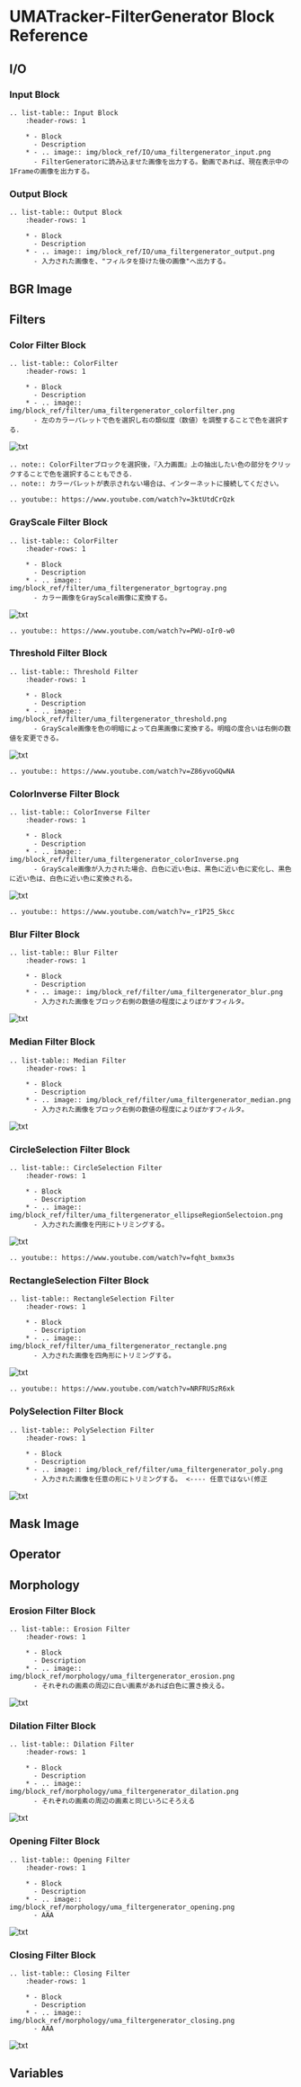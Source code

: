 # UMATracker-FilterGenerator Block Reference

## I/O

### Input Block

```eval_rst
.. list-table:: Input Block
    :header-rows: 1

    * - Block
      - Description
    * - .. image:: img/block_ref/IO/uma_filtergenerator_input.png
      - FilterGeneratorに読み込ませた画像を出力する。動画であれば、現在表示中の1Frameの画像を出力する。
```

### Output Block

```eval_rst
.. list-table:: Output Block
    :header-rows: 1

    * - Block
      - Description
    * - .. image:: img/block_ref/IO/uma_filtergenerator_output.png
      - 入力された画像を、"フィルタを掛けた後の画像"へ出力する。
```


## BGR Image

## Filters
### Color Filter Block

```eval_rst
.. list-table:: ColorFilter
    :header-rows: 1

    * - Block
      - Description
    * - .. image:: img/block_ref/filter/uma_filtergenerator_colorfilter.png
      - 左のカラーパレットで色を選択し右の類似度（数値）を調整することで色を選択する．
```
![txt](img/block_ref/filter/uma_filtergenerator_colorfilterio.png)

```eval_rst
.. note:: ColorFilterブロックを選択後，『入力画面』上の抽出したい色の部分をクリックすることで色を選択することもできる．
.. note:: カラーパレットが表示されない場合は、インターネットに接続してください。
```

```eval_rst
.. youtube:: https://www.youtube.com/watch?v=3ktUtdCrQzk
```
### GrayScale Filter Block

```eval_rst
.. list-table:: ColorFilter
    :header-rows: 1

    * - Block
      - Description
	* - .. image:: img/block_ref/filter/uma_filtergenerator_bgrtogray.png
	  - カラー画像をGrayScale画像に変換する。

```
![txt](img/block_ref/filter/uma_filtergenerator_grayscaleio.png)

```eval_rst
.. youtube:: https://www.youtube.com/watch?v=PWU-oIr0-w0
```

### Threshold Filter Block

```eval_rst
.. list-table:: Threshold Filter
    :header-rows: 1

    * - Block
      - Description
	* - .. image:: img/block_ref/filter/uma_filtergenerator_threshold.png
	  - GrayScale画像を色の明暗によって白黒画像に変換する。明暗の度合いは右側の数値を変更できる。

```
![txt](img/block_ref/filter/uma_filtergenerator_thresholdio.png)
```eval_rst
.. youtube:: https://www.youtube.com/watch?v=Z86yvoGQwNA
```

### ColorInverse Filter Block

```eval_rst
.. list-table:: ColorInverse Filter
    :header-rows: 1

    * - Block
      - Description
	* - .. image:: img/block_ref/filter/uma_filtergenerator_colorInverse.png
	  - GrayScale画像が入力された場合、白色に近い色は、黒色に近い色に変化し、黒色に近い色は、白色に近い色に変換される。
```
![txt](img/block_ref/filter/uma_filtergenerator_colorinverseio.png)
```eval_rst
.. youtube:: https://www.youtube.com/watch?v=_r1P25_Skcc
```


### Blur Filter Block

```eval_rst
.. list-table:: Blur Filter
    :header-rows: 1

    * - Block
      - Description
	* - .. image:: img/block_ref/filter/uma_filtergenerator_blur.png
	  - 入力された画像をブロック右側の数値の程度によりぼかすフィルタ。

```
![txt](img/block_ref/filter/uma_filtergenerator_blurio.png)


### Median Filter Block

```eval_rst
.. list-table:: Median Filter
    :header-rows: 1

    * - Block
      - Description
	* - .. image:: img/block_ref/filter/uma_filtergenerator_median.png
	  - 入力された画像をブロック右側の数値の程度によりぼかすフィルタ。

```
![txt](img/block_ref/filter/uma_filtergenerator_medianio.png)


### CircleSelection Filter Block

```eval_rst
.. list-table:: CircleSelection Filter
    :header-rows: 1

    * - Block
      - Description
	* - .. image:: img/block_ref/filter/uma_filtergenerator_ellipseRegionSelectoion.png
      - 入力された画像を円形にトリミングする。

```
![txt](img/block_ref/filter/uma_filtergenerator_check_circleio.png)
```eval_rst
.. youtube:: https://www.youtube.com/watch?v=fqht_bxmx3s
```


### RectangleSelection Filter Block

```eval_rst
.. list-table:: RectangleSelection Filter
    :header-rows: 1

    * - Block
      - Description
	* - .. image:: img/block_ref/filter/uma_filtergenerator_rectangle.png
	  - 入力された画像を四角形にトリミングする。

```
![txt](img/block_ref/filter/uma_filtergenerator_check_circleio.png)
```eval_rst
.. youtube:: https://www.youtube.com/watch?v=NRFRUSzR6xk
```

### PolySelection Filter Block

```eval_rst
.. list-table:: PolySelection Filter
    :header-rows: 1

    * - Block
      - Description
	* - .. image:: img/block_ref/filter/uma_filtergenerator_poly.png
	  - 入力された画像を任意の形にトリミングする。 <---- 任意ではない(修正

```
![txt](img/block_ref/filter/uma_filtergenerator_polySelectionio.png)


## Mask Image

## Operator

## Morphology
### Erosion Filter Block

```eval_rst
.. list-table:: Erosion Filter
    :header-rows: 1

    * - Block
      - Description
	* - .. image:: img/block_ref/morphology/uma_filtergenerator_erosion.png
	  - それぞれの画素の周辺に白い画素があれば白色に置き換える。

```
![txt](img/block_ref/morphology/uma_filtergenerator_erosionio.png)

### Dilation Filter Block

```eval_rst
.. list-table:: Dilation Filter
    :header-rows: 1

    * - Block
      - Description
	* - .. image:: img/block_ref/morphology/uma_filtergenerator_dilation.png
	  - それぞれの画素の周辺の画素と同じいろにそろえる

```
![txt](img/block_ref/morphology/uma_filtergenerator_dilationio.png)

### Opening Filter Block

```eval_rst
.. list-table:: Opening Filter
    :header-rows: 1

    * - Block
      - Description
	* - .. image:: img/block_ref/morphology/uma_filtergenerator_opening.png
	  - AAA

```
![txt](img/block_ref/morphology/uma_filtergenerator_openingio.png)


### Closing Filter Block

```eval_rst
.. list-table:: Closing Filter
    :header-rows: 1

    * - Block
      - Description
	* - .. image:: img/block_ref/morphology/uma_filtergenerator_closing.png
	  - AAA

```
![txt](img/block_ref/morphology/uma_filtergenerator_closingio.png)



## Variables
